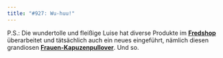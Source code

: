```yaml
---
title: "#927: Wu-huu!"
---
```


P.S.: 
Die wundertolle und fleißige Luise hat diverse Produkte im <a href="http://fredshop.spreadshirt.net/-/-/Shop/"><strong>Fredshop</strong></a> überarbeitet und tätsächlich auch ein neues eingeführt, nämlich diesen grandiosen <a href="http://125913.spreadshirt.net/de/DE/Shop/Article/Index/article/Freds-Freunde-6459796"><strong>Frauen-Kapuzenpullover</strong></a>.
Und so.

